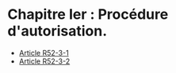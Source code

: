 # Chapitre Ier : Procédure d'autorisation.

* [Article R52-3-1](./LEGIARTI000006466514.md)
* [Article R52-3-2](./LEGIARTI000006466515.md)
